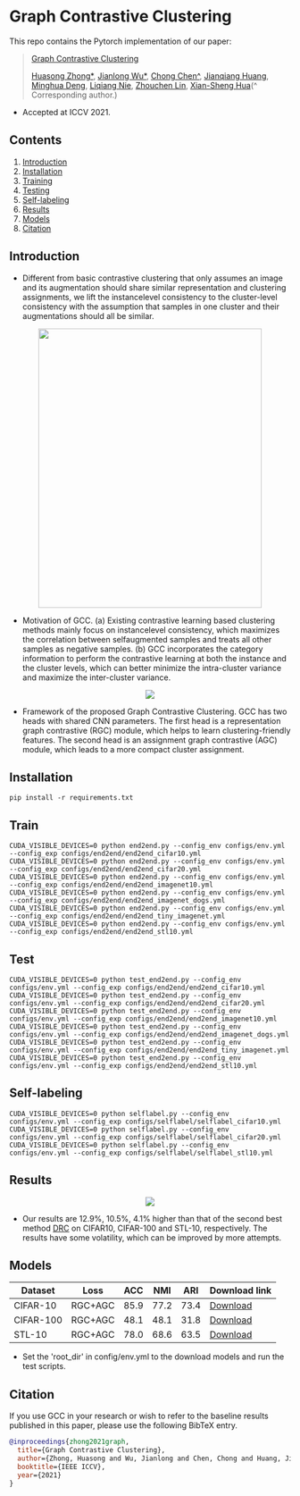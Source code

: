 # Graph Contrastive Clustering

This repo contains the Pytorch implementation of our paper:
> [Graph Contrastive Clustering](https://arxiv.org/abs/2104.01429)
>
> [Huasong Zhong\*](https://scholar.google.com/citations?user=BLE1mzgAAAAJ&hl=zh-CN), [Jianlong Wu\*](https://jlwu1992.github.io), [Chong Chen^](https://scholar.google.com/citations?user=DyeODPUAAAAJ&hl=en), [Jianqiang Huang](https://scholar.google.com.hk/citations?user=UqAybqgAAAAJ&hl=en), 
> [Minghua Deng](https://scholar.google.com/citations?user=u7NoLQYAAAAJ&hl=zh-CN), [Liqiang Nie](https://scholar.google.com/citations?user=yywVMhUAAAAJ&hl=en), [Zhouchen Lin](https://zhouchenlin.github.io), [Xian-Sheng Hua](https://scholar.google.com/citations?user=6G-l4o0AAAAJ&hl=zh-CN)(^ Corresponding author.)
- Accepted at ICCV 2021.


## Contents

1. [Introduction](#introduction)
0. [Installation](#installation)
0. [Training](#train)
0. [Testing](#test)
0. [Self-labeling](#self-labeling)
0. [Results](#results)
0. [Models](#models)
0. [Citation](#citation)

## Introduction

- Different from basic contrastive clustering that only assumes an image and its augmentation should share similar representation and clustering assignments, we lift the instancelevel consistency to the cluster-level consistency with the assumption that samples in one cluster and their augmentations should all be similar.

<p align="center" >
    <img src="images/pre.jpg" width="400" height="500" />

- Motivation of GCC. (a) Existing contrastive
learning based clustering methods mainly focus on instancelevel consistency, which maximizes the correlation between selfaugmented samples and treats all other samples as negative samples. (b) GCC incorporates the category information to perform
the contrastive learning at both the instance and the cluster levels,
which can better minimize the intra-cluster variance and maximize
the inter-cluster variance.


<p align="center">
    <img src="images/main.jpg" />

-  Framework of the proposed Graph Contrastive Clustering. GCC has two heads with shared CNN parameters. The first head is a
representation graph contrastive (RGC) module, which helps to learn clustering-friendly features. The second head is an assignment graph
contrastive (AGC) module, which leads to a more compact cluster assignment.

## Installation
```shell
pip install -r requirements.txt
```

## Train
```shell
CUDA_VISIBLE_DEVICES=0 python end2end.py --config_env configs/env.yml --config_exp configs/end2end/end2end_cifar10.yml
CUDA_VISIBLE_DEVICES=0 python end2end.py --config_env configs/env.yml --config_exp configs/end2end/end2end_cifar20.yml
CUDA_VISIBLE_DEVICES=0 python end2end.py --config_env configs/env.yml --config_exp configs/end2end/end2end_imagenet10.yml
CUDA_VISIBLE_DEVICES=0 python end2end.py --config_env configs/env.yml --config_exp configs/end2end/end2end_imagenet_dogs.yml
CUDA_VISIBLE_DEVICES=0 python end2end.py --config_env configs/env.yml --config_exp configs/end2end/end2end_tiny_imagenet.yml
CUDA_VISIBLE_DEVICES=0 python end2end.py --config_env configs/env.yml --config_exp configs/end2end/end2end_stl10.yml
```

## Test
```shell
CUDA_VISIBLE_DEVICES=0 python test_end2end.py --config_env configs/env.yml --config_exp configs/end2end/end2end_cifar10.yml
CUDA_VISIBLE_DEVICES=0 python test_end2end.py --config_env configs/env.yml --config_exp configs/end2end/end2end_cifar20.yml
CUDA_VISIBLE_DEVICES=0 python test_end2end.py --config_env configs/env.yml --config_exp configs/end2end/end2end_imagenet10.yml
CUDA_VISIBLE_DEVICES=0 python test_end2end.py --config_env configs/env.yml --config_exp configs/end2end/end2end_imagenet_dogs.yml
CUDA_VISIBLE_DEVICES=0 python test_end2end.py --config_env configs/env.yml --config_exp configs/end2end/end2end_tiny_imagenet.yml
CUDA_VISIBLE_DEVICES=0 python test_end2end.py --config_env configs/env.yml --config_exp configs/end2end/end2end_stl10.yml
```

## Self-labeling
```shell
CUDA_VISIBLE_DEVICES=0 python selflabel.py --config_env configs/env.yml --config_exp configs/selflabel/selflabel_cifar10.yml
CUDA_VISIBLE_DEVICES=0 python selflabel.py --config_env configs/env.yml --config_exp configs/selflabel/selflabel_cifar20.yml
CUDA_VISIBLE_DEVICES=0 python selflabel.py --config_env configs/env.yml --config_exp configs/selflabel/selflabel_stl10.yml
```

## Results

<p align="center">
    <img src="images/res.jpg" />

- Our results are 12.9%, 10.5%, 4.1% higher than that of the second best method [DRC](https://arxiv.org/abs/2008.03030) on CIFAR10, CIFAR-100 and STL-10, respectively. The results have some volatility, which can be improved by more attempts.

## Models

| Dataset          | Loss              | ACC                   |  NMI            |  ARI      |Download link |
|------------------|-------------------|---------------------- |-----------------|-----------|--------------|
| CIFAR-10          |  RGC+AGC        | 85.9                  | 77.2            | 73.4      |[Download](https://drive.google.com/drive/folders/1Arz0zzXdo0l4pd-DxA_5UbfhHN_klXCy?usp=sharing)  |
| CIFAR-100         |  RGC+AGC        | 48.1                  | 48.1            | 31.8      |[Download](https://drive.google.com/drive/folders/1yOPKu_JJDhfdlchYv552up3yuEoILxzl?usp=sharing)  |
| STL-10            |  RGC+AGC        | 78.0                  | 68.6            |  63.5     |[Download](https://drive.google.com/drive/folders/1uH_4Yy1nLl7dAj7kzJvMbFro9V50sBvE?usp=sharing)  |
- Set the 'root_dir' in config/env.yml to the download models and run the test scripts.

## Citation 

If you use GCC in your research or wish to refer to the baseline results published in this paper, please use the following BibTeX entry.

```bibtex
@inproceedings{zhong2021graph,
  title={Graph Contrastive Clustering},
  author={Zhong, Huasong and Wu, Jianlong and Chen, Chong and Huang, Jianqiang and Deng, Minghua and Nie, Liqiang and Lin, Zhouchen and Hua, Xian-Sheng},
  booktitle={IEEE ICCV},
  year={2021}
}
```
